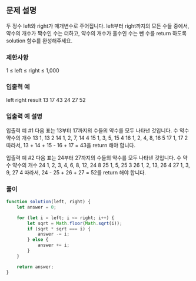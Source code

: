 ## 문제 설명

두 정수 left와 right가 매개변수로 주어집니다. left부터 right까지의 모든 수들 중에서, 약수의 개수가 짝수인 수는 더하고, 약수의 개수가 홀수인 수는 뺀 수를 return 하도록 solution 함수를 완성해주세요.

### 제한사항

1 ≤ left ≤ right ≤ 1,000

### 입출력 예

left right result
13 17 43
24 27 52

### 입출력 예 설명

입출력 예 #1
다음 표는 13부터 17까지의 수들의 약수를 모두 나타낸 것입니다.
수 약수 약수의 개수
13 1, 13 2
14 1, 2, 7, 14 4
15 1, 3, 5, 15 4
16 1, 2, 4, 8, 16 5
17 1, 17 2
따라서, 13 + 14 + 15 - 16 + 17 = 43을 return 해야 합니다.

입출력 예 #2
다음 표는 24부터 27까지의 수들의 약수를 모두 나타낸 것입니다.
수 약수 약수의 개수
24 1, 2, 3, 4, 6, 8, 12, 24 8
25 1, 5, 25 3
26 1, 2, 13, 26 4
27 1, 3, 9, 27 4
따라서, 24 - 25 + 26 + 27 = 52를 return 해야 합니다.

### 풀이

```javaScript
function solution(left, right) {
    let answer = 0;

    for (let i = left; i <= right; i++) {
        let sqrt = Math.floor(Math.sqrt(i));
        if (sqrt * sqrt === i) {
            answer -= i;
        } else {
            answer += i;
        }
    }

    return answer;
}
```
